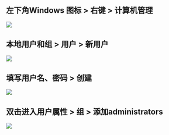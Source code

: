## 左下角Windows 图标 > 右键 > 计算机管理
<img src=https://517617.xyz/images/20250916160528_40_592.png>

## 本地用户和组 > 用户 > 新用户
<img src=https://517617.xyz/images/PixPin_2025-09-16_16-44-04.png>

## 填写用户名、密码 > 创建
<img src=https://517617.xyz/images/PixPin_2025-09-16_16-45-04.png>

## 双击进入用户属性 > 组 > 添加administrators 
<img src=https://517617.xyz/images/PixPin_2025-09-16_16-45-35.png>


